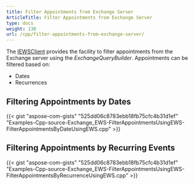 ```yaml
---
title: Filter Appointments from Exchange Server
ArticleTitle: Filter Appointments from Exchange Server
type: docs
weight: 130
url: /cpp/filter-appointments-from-exchange-server/
---
```


The [IEWSClient](https://apireference.aspose.com/email/cpp/class/aspose.email.clients.exchange.web_service.i_e_w_s_client) provides the facility to filter appointments from the Exchange server using the *ExchangeQueryBuilder*. Appointments can be filtered based on:

- Dates
- Recurrences
## **Filtering Appointments by Dates**
{{< gist "aspose-com-gists" "525dd06c8783ebb18fb75cfc4b31d1ef" "Examples-Cpp-source-Exchange_EWS-FilterAppointmentsUsingEWS-FilterAppointmentsByDateUsingEWS.cpp" >}}
## **Filtering Appointments by Recurring Events**
{{< gist "aspose-com-gists" "525dd06c8783ebb18fb75cfc4b31d1ef" "Examples-Cpp-source-Exchange_EWS-FilterAppointmentsUsingEWS-FilterAppointmentsByRecurrenceUsingEWS.cpp" >}}
